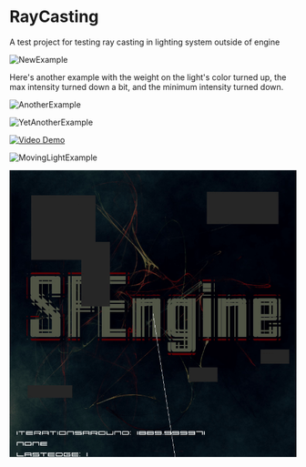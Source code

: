 # RayCasting
A test project for testing ray casting in lighting system outside of engine

![NewExample](http://i.imgur.com/t9k9J6n.png)

Here's another example with the weight on the light's color turned up, the max intensity turned down a bit, and the minimum intensity turned down.

![AnotherExample](http://i.imgur.com/qGOTTLm.png)

![YetAnotherExample](http://i.imgur.com/qcBbOYj.png)

[![Video Demo](http://img.youtube.com/vi/o2lpwo10Bf8/0.jpg)](http://www.youtube.com/watch?v=o2lpwo10Bf8)

![MovingLightExample](https://github.com/JayhawkZombie/RayCasting/blob/master/MovingLightExample.gif)   


![SweepingExample](https://github.com/JayhawkZombie/RayCasting/blob/master/SweepExample.gif)  

